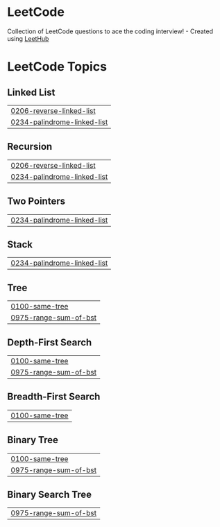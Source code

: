 # LeetCode
Collection of LeetCode questions to ace the coding interview! - Created using [LeetHub](https://github.com/QasimWani/LeetHub)

<!---LeetCode Topics Start-->
# LeetCode Topics
## Linked List
|  |
| ------- |
| [0206-reverse-linked-list](https://github.com/ahmedtaju/LeetCode/tree/master/0206-reverse-linked-list) |
| [0234-palindrome-linked-list](https://github.com/ahmedtaju/LeetCode/tree/master/0234-palindrome-linked-list) |
## Recursion
|  |
| ------- |
| [0206-reverse-linked-list](https://github.com/ahmedtaju/LeetCode/tree/master/0206-reverse-linked-list) |
| [0234-palindrome-linked-list](https://github.com/ahmedtaju/LeetCode/tree/master/0234-palindrome-linked-list) |
## Two Pointers
|  |
| ------- |
| [0234-palindrome-linked-list](https://github.com/ahmedtaju/LeetCode/tree/master/0234-palindrome-linked-list) |
## Stack
|  |
| ------- |
| [0234-palindrome-linked-list](https://github.com/ahmedtaju/LeetCode/tree/master/0234-palindrome-linked-list) |
## Tree
|  |
| ------- |
| [0100-same-tree](https://github.com/ahmedtaju/LeetCode/tree/master/0100-same-tree) |
| [0975-range-sum-of-bst](https://github.com/ahmedtaju/LeetCode/tree/master/0975-range-sum-of-bst) |
## Depth-First Search
|  |
| ------- |
| [0100-same-tree](https://github.com/ahmedtaju/LeetCode/tree/master/0100-same-tree) |
| [0975-range-sum-of-bst](https://github.com/ahmedtaju/LeetCode/tree/master/0975-range-sum-of-bst) |
## Breadth-First Search
|  |
| ------- |
| [0100-same-tree](https://github.com/ahmedtaju/LeetCode/tree/master/0100-same-tree) |
## Binary Tree
|  |
| ------- |
| [0100-same-tree](https://github.com/ahmedtaju/LeetCode/tree/master/0100-same-tree) |
| [0975-range-sum-of-bst](https://github.com/ahmedtaju/LeetCode/tree/master/0975-range-sum-of-bst) |
## Binary Search Tree
|  |
| ------- |
| [0975-range-sum-of-bst](https://github.com/ahmedtaju/LeetCode/tree/master/0975-range-sum-of-bst) |
<!---LeetCode Topics End-->